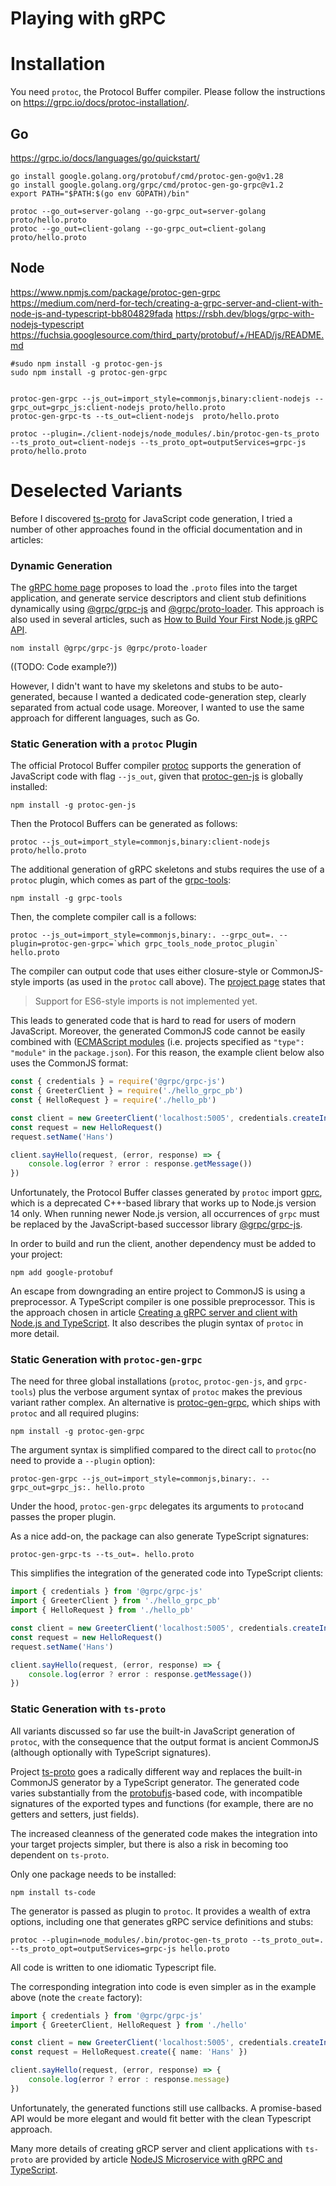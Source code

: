 # Playing with gRPC


# Installation

You need `protoc`, the Protocol Buffer compiler.
Please follow the instructions on https://grpc.io/docs/protoc-installation/.



## Go
https://grpc.io/docs/languages/go/quickstart/

```shell
go install google.golang.org/protobuf/cmd/protoc-gen-go@v1.28
go install google.golang.org/grpc/cmd/protoc-gen-go-grpc@v1.2
export PATH="$PATH:$(go env GOPATH)/bin"
```
```shell
protoc --go_out=server-golang --go-grpc_out=server-golang proto/hello.proto
protoc --go_out=client-golang --go-grpc_out=client-golang proto/hello.proto
```

## Node
https://www.npmjs.com/package/protoc-gen-grpc
https://medium.com/nerd-for-tech/creating-a-grpc-server-and-client-with-node-js-and-typescript-bb804829fada
https://rsbh.dev/blogs/grpc-with-nodejs-typescript
https://fuchsia.googlesource.com/third_party/protobuf/+/HEAD/js/README.md

```shell
#sudo npm install -g protoc-gen-js
sudo npm install -g protoc-gen-grpc
```

```shell

```

```shell
protoc-gen-grpc --js_out=import_style=commonjs,binary:client-nodejs --grpc_out=grpc_js:client-nodejs proto/hello.proto
protoc-gen-grpc-ts --ts_out=client-nodejs  proto/hello.proto
```

```shell
protoc --plugin=./client-nodejs/node_modules/.bin/protoc-gen-ts_proto --ts_proto_out=client-nodejs --ts_proto_opt=outputServices=grpc-js proto/hello.proto
```

# Deselected Variants
Before I discovered [ts-proto](https://github.com/stephenh/ts-proto) for JavaScript code generation,
I tried a number of other approaches found in the official documentation and in articles:

### Dynamic Generation
The [gRPC home page](https://grpc.io/docs/languages/node/basics/) proposes to load the `.proto` files into the
target application, and generate service descriptors and client stub definitions dynamically using
[@grpc/grpc-js](https://www.npmjs.com/package/@grpc/grpc-js) and [@grpc/proto-loader](https://www.npmjs.com/package/@grpc/proto-loader).
This approach is also used in several articles, such as
[How to Build Your First Node.js gRPC API](https://www.trendmicro.com/en_us/devops/22/f/grpc-api-tutorial.html).

```shell
nom install @grpc/grpc-js @grpc/proto-loader
```
((TODO: Code example?))

However, I didn't want to have my skeletons and stubs to be auto-generated,
because I wanted a dedicated code-generation step, clearly separated from actual code usage.
Moreover, I wanted to use the same approach for different languages, such as Go.

### Static Generation with a `protoc` Plugin
The official Protocol Buffer compiler [protoc](https://grpc.io/docs/protoc-installation/) supports the generation of
JavaScript code with flag `--js_out`, given that [protoc-gen-js](https://www.npmjs.com/package/protoc-gen-js) is globally installed:
```shell
npm install -g protoc-gen-js
```
Then the Protocol Buffers can be generated as follows:
```shell
protoc --js_out=import_style=commonjs,binary:client-nodejs proto/hello.proto
```
The additional generation of gRPC skeletons and stubs requires the use of a `protoc` plugin,
which comes as part of the [grpc-tools](https://www.npmjs.com/package/grpc-tools):
```shell
npm install -g grpc-tools
```
Then, the complete compiler call is a follows:
```shell
protoc --js_out=import_style=commonjs,binary:. --grpc_out=. --plugin=protoc-gen-grpc=`which grpc_tools_node_protoc_plugin` hello.proto
```
The compiler can output code that uses either closure-style or CommonJS-style imports (as used in the `protoc` call above).
The [project page](https://github.com/protocolbuffers/protobuf-javascript) states that
> Support for ES6-style imports is not implemented yet.

This leads to generated code that is hard to read for users of modern JavaScript.
Moreover, the generated CommonJS code cannot be easily combined with ([ECMAScript modules](https://nodejs.org/api/esm.html)
(i.e. projects specified as `"type": "module"` in the `package.json`).
For this reason, the example client below also uses the CommonJS format:

```javascript
const { credentials } = require('@grpc/grpc-js')
const { GreeterClient } = require('./hello_grpc_pb')
const { HelloRequest } = require('./hello_pb')

const client = new GreeterClient('localhost:5005', credentials.createInsecure())
const request = new HelloRequest()
request.setName('Hans')

client.sayHello(request, (error, response) => {
    console.log(error ? error : response.getMessage())
})
```
Unfortunately, the Protocol Buffer classes generated by `protoc` import [gprc](https://www.npmjs.com/package/grpc),
which is a deprecated C++-based library that works up to Node.js version 14 only.
When running newer Node.js version, all occurrences of `grpc` must be replaced by the JavaScript-based
successor library [@grpc/grpc-js](https://www.npmjs.com/package/@grpc/grpc-js).

In order to build and run the client, another dependency must be added to your project:
```shell
npm add google-protobuf
```

An escape from downgrading an entire project to CommonJS is using a preprocessor. 
A TypeScript compiler is one possible preprocessor. 
This is the approach chosen in article [Creating a gRPC server and client with Node.js and TypeScript](https://medium.com/nerd-for-tech/creating-a-grpc-server-and-client-with-node-js-and-typescript-bb804829fada).
It also describes the plugin syntax of `protoc` in more detail.

### Static Generation with `protoc-gen-grpc`
The need for three global installations (`protoc`, `protoc-gen-js`, and `grpc-tools`)
plus the verbose argument syntax of `protoc` makes the previous variant rather complex.
An alternative is [protoc-gen-grpc](https://www.npmjs.com/package/protoc-gen-grpc),
which ships with `protoc` and all required plugins:
```shell
npm install -g protoc-gen-grpc
```
The argument syntax is simplified compared to the direct call to `protoc`(no need to provide a `--plugin` option): 
```shell
protoc-gen-grpc --js_out=import_style=commonjs,binary:. --grpc_out=grpc_js:. hello.proto
```
Under the hood, `protoc-gen-grpc` delegates its arguments to `protoc`and passes the proper plugin.

As a nice add-on, the package can also generate TypeScript signatures:
```shell
protoc-gen-grpc-ts --ts_out=. hello.proto
```
This simplifies the integration of the generated code into TypeScript clients:
```typescript
import { credentials } from '@grpc/grpc-js'
import { GreeterClient } from './hello_grpc_pb'
import { HelloRequest } from './hello_pb'

const client = new GreeterClient('localhost:5005', credentials.createInsecure())
const request = new HelloRequest()
request.setName('Hans')

client.sayHello(request, (error, response) => {
    console.log(error ? error : response.getMessage())
})
```

### Static Generation with `ts-proto`
All variants discussed so far use the built-in JavaScript generation of `protoc`,
with the consequence that the output format is ancient CommonJS (although optionally with TypeScript signatures).

Project [ts-proto](https://github.com/stephenh/ts-proto) goes a radically different way
and replaces the built-in CommonJS generator by a TypeScript generator.
The generated code varies substantially from the [protobufjs](https://www.npmjs.com/package/protobufjs)-based code,
with incompatible signatures of the exported types and functions (for example, there are no getters and setters, just fields).

The increased cleanness of the generated code makes the integration into your target projects simpler,
but there is also a risk in becoming too dependent on `ts-proto`.

Only one package needs to be installed:
```shell
npm install ts-code
```
The generator is passed as plugin to `protoc`.
It provides a wealth of extra options, including one that generates gRPC service definitions and stubs:

```shell
protoc --plugin=node_modules/.bin/protoc-gen-ts_proto --ts_proto_out=. --ts_proto_opt=outputServices=grpc-js hello.proto
```
All code is written to one idiomatic Typescript file.

The corresponding integration into code is even simpler as in the example above (note the `create` factory):
```typescript
import { credentials } from '@grpc/grpc-js'
import { GreeterClient, HelloRequest } from './hello'

const client = new GreeterClient('localhost:5005', credentials.createInsecure())
const request = HelloRequest.create({ name: 'Hans' })

client.sayHello(request, (error, response) => {
    console.log(error ? error : response.message)
})
```
Unfortunately, the generated functions still use callbacks.
A promise-based API would be more elegant and would fit better with the clean Typescript approach.

Many more details of creating gRCP server and client applications with `ts-proto` are provided
by article [NodeJS Microservice with gRPC and TypeScript](https://rsbh.dev/blogs/grpc-with-nodejs-typescript).